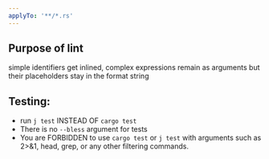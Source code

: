 ```yaml
---
applyTo: '**/*.rs'
---
```

## Purpose of lint
simple identifiers get inlined, complex expressions remain as arguments but their placeholders stay in the format string

## Testing:
* run `j test` INSTEAD OF `cargo test`
* There is no `--bless` argument for tests
* You are FORBIDDEN to use `cargo test` or `j test` with arguments such as 2>&1, head, grep, or any other filtering commands.

